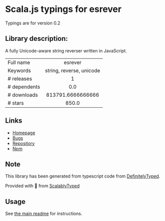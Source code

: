 
# Scala.js typings for esrever

Typings are for version 0.2

## Library description:
A fully Unicode-aware string reverser written in JavaScript.

|                    |                 |
| ------------------ | :-------------: |
| Full name          | esrever |
| Keywords           | string, reverse, unicode |
| # releases         | 1 |
| # dependents       | 0.0 |
| # downloads        | 813791.6666666666 |
| # stars            | 850.0 |

## Links
- [Homepage](https://mths.be/esrever)
- [Bugs](https://github.com/mathiasbynens/esrever/issues)
- [Repository](https://github.com/mathiasbynens/esrever)
- [Npm](https://www.npmjs.com/package/esrever)
    


## Note
This library has been generated from typescript code from [DefinitelyTyped](https://definitelytyped.org).

Provided with :purple_heart: from [ScalablyTyped](https://github.com/oyvindberg/ScalablyTyped)

## Usage
See [the main readme](../../readme.md) for instructions.


